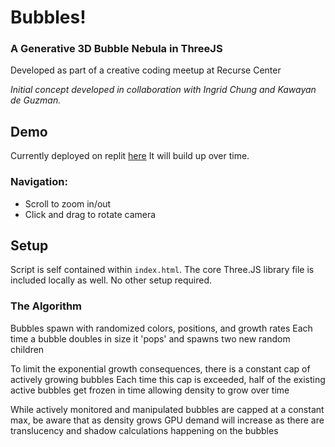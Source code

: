# Bubbles!
### A Generative 3D Bubble Nebula in ThreeJS

Developed as part of a creative coding meetup at Recurse Center

*Initial concept developed in collaboration with Ingrid Chung and Kawayan de Guzman.*

## Demo
Currently deployed on replit [here](https://bubbles.zenlex.repl.co/)
It will build up over time.

### Navigation:
- Scroll to zoom in/out
- Click and drag to rotate camera

## Setup
Script is self contained within `index.html`.
The core Three.JS library file is included locally as well. No other setup required. 


### The Algorithm
Bubbles spawn with randomized colors, positions, and growth rates
Each time a bubble doubles in size it 'pops' and spawns two new random children

To limit the exponential growth consequences, there is a constant cap of actively growing bubbles
Each time this cap is exceeded, half of the existing active bubbles get frozen in time allowing density to grow over time

While actively monitored and manipulated bubbles are capped at a constant max, 
be aware that as density grows GPU demand will increase as there are translucency and shadow calculations happening on the bubbles
